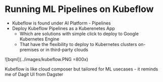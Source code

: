 # Running ML Pipelines on Kubeflow

* Kubeflow is found under AI Platform - Pipelines
* Deploy Kubeflow Pipelines as a Kuberenetes App
    * Which are solutions with simple click to deploy to Google Kubernetes Engine 
    * That have the flexibility to deploy to Kubernetes clusters on-premises or in third-party clouds

![bqml](../images/kubeflow.PNG =800x)

Kubeflow is like cloud composer but tailored for ML usecases - it reminds me of Dagit UI from Dagster 
